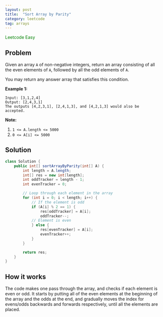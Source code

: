 ```yaml
---
layout: post
title:  "Sort Array by Parity"
category: leetcode
tag: arrays
---
```


<span style="color:green;">Leetcode Easy</span>

## Problem

Given an array `A` of non-negative integers, return an array consisting of all the even elements of `A`, followed by all the odd elements of `A`.

You may return any answer array that satisfies this condition.

**Example 1:**

```
Input: [3,1,2,4]
Output: [2,4,3,1]
The outputs [4,2,3,1], [2,4,1,3], and [4,2,1,3] would also be accepted.
```

**Note:**

1. `1 <= A.length <= 5000`
2. `0 <= A[i] <= 5000`

## Solution

```java
class Solution {
    public int[] sortArrayByParity(int[] A) {
        int length = A.length;
        int[] res = new int[length];
        int oddTracker = length - 1;
        int evenTracker = 0;

        // Loop through each element in the array
        for (int i = 0; i < length; i++) {
            // If the element is odd
            if (A[i] % 2 == 1) {
                res[oddTracker] = A[i];
                oddTracker--;
            // Element is even
            } else {
                res[evenTracker] = A[i];
                evenTracker++;
            }
        }

        return res;
    }
}
```

## How it works

The code makes one pass through the array, and checks if each element is even or odd. It starts by putting all of the even elements at the beginning of the array and the odds at the end, and gradually moves the index for evens/odds backwards and forwards respectively, until all the elements are placed.

